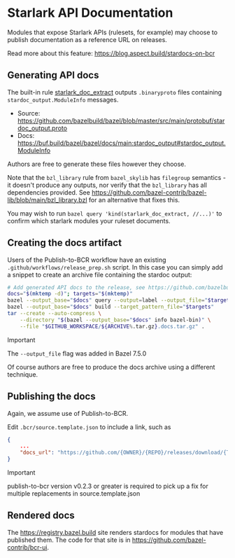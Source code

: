 # Starlark API Documentation

Modules that expose Starlark APIs (rulesets, for example) may choose to publish documentation as a reference URL on releases.

Read more about this feature: https://blog.aspect.build/stardocs-on-bcr

## Generating API docs

The built-in rule [starlark_doc_extract](https://bazel.build/versions/8.3.0/reference/be/general#starlark_doc_extract) outputs `.binaryproto` files containing `stardoc_output.ModuleInfo` messages.

- Source: https://github.com/bazelbuild/bazel/blob/master/src/main/protobuf/stardoc_output.proto
- Docs: https://buf.build/bazel/bazel/docs/main:stardoc_output#stardoc_output.ModuleInfo

Authors are free to generate these files however they choose.

Note that the `bzl_library` rule from `bazel_skylib` has `filegroup` semantics - it doesn't produce any outputs, nor verify that the `bzl_library` has all dependencies provided.
See https://github.com/bazel-contrib/bazel-lib/blob/main/bzl_library.bzl for an alternative that fixes this. 

You may wish to run `bazel query 'kind(starlark_doc_extract, //...)'` to confirm which starlark modules your ruleset documents.

## Creating the docs artifact

Users of the Publish-to-BCR workflow have an existing `.github/workflows/release_prep.sh` script.
In this case you can simply add a snippet to create an archive file containing the stardoc output:

```bash
# Add generated API docs to the release, see https://github.com/bazelbuild/bazel-central-registry/issues/5593
docs="$(mktemp -d)"; targets="$(mktemp)"
bazel --output_base="$docs" query --output=label --output_file="$targets" 'kind("starlark_doc_extract rule", //...)'
bazel --output_base="$docs" build --target_pattern_file="$targets"
tar --create --auto-compress \
    --directory "$(bazel --output_base="$docs" info bazel-bin)" \
    --file "$GITHUB_WORKSPACE/${ARCHIVE%.tar.gz}.docs.tar.gz" .
```

> [!IMPORTANT]
> The `--output_file` flag was added in Bazel 7.5.0

Of course authors are free to produce the docs archive using a different technique.

## Publishing the docs

Again, we assume use of Publish-to-BCR.

Edit `.bcr/source.template.json` to include a link, such as

```json
{
    ...
    "docs_url": "https://github.com/{OWNER}/{REPO}/releases/download/{TAG}/{REPO}-{TAG}.docs.tar.gz",
}
```

> [!IMPORTANT]
> publish-to-bcr version v0.2.3 or greater is required to pick up a fix for multiple replacements in source.template.json

## Rendered docs

The https://registry.bazel.build site renders stardocs for modules that have published them.
The code for that site is in https://github.com/bazel-contrib/bcr-ui.
